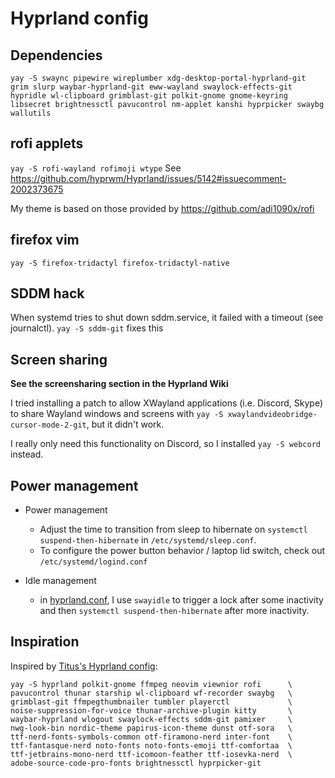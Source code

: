 # Hyprland config

## Dependencies
```
yay -S swaync pipewire wireplumber xdg-desktop-portal-hyprland-git grim slurp waybar-hyprland-git eww-wayland swaylock-effects-git hypridle wl-clipboard grimblast-git polkit-gnome gnome-keyring libsecret brightnessctl pavucontrol nm-applet kanshi hyprpicker swaybg wallutils
```

## rofi applets

`yay -S rofi-wayland rofimoji wtype`
See https://github.com/hyprwm/Hyprland/issues/5142#issuecomment-2002373675

My theme is based on those provided by
https://github.com/adi1090x/rofi


## firefox vim
`yay -S firefox-tridactyl firefox-tridactyl-native`

## SDDM hack

When systemd tries to shut down sddm.service, it failed with a timeout (see journalctl). `yay -S sddm-git` fixes this

## Screen sharing

**See the screensharing section in the Hyprland Wiki**

I tried installing a patch to allow XWayland applications (i.e. Discord, Skype) to share Wayland windows and screens with `yay -S xwaylandvideobridge-cursor-mode-2-git`, but it didn't work.

I really only need this functionality on Discord, so I installed `yay -S webcord` instead.

## Power management

- Power management
  - Adjust the time to transition from sleep to hibernate on `systemctl suspend-then-hibernate` in `/etc/systemd/sleep.conf`.
  - To configure the power button behavior / laptop lid switch, check out `/etc/systemd/logind.conf`

- Idle management
  - in [hyprland.conf](./hyprland.conf), I use `swayidle` to trigger a lock after some inactivity and then `systemctl suspend-then-hibernate` after more inactivity.

## Inspiration

Inspired by [Titus's Hyprland config](https://github.com/ChrisTitusTech/hyprland-titus):

```
yay -S hyprland polkit-gnome ffmpeg neovim viewnior rofi      \
pavucontrol thunar starship wl-clipboard wf-recorder swaybg   \
grimblast-git ffmpegthumbnailer tumbler playerctl             \
noise-suppression-for-voice thunar-archive-plugin kitty       \
waybar-hyprland wlogout swaylock-effects sddm-git pamixer     \
nwg-look-bin nordic-theme papirus-icon-theme dunst otf-sora   \
ttf-nerd-fonts-symbols-common otf-firamono-nerd inter-font    \
ttf-fantasque-nerd noto-fonts noto-fonts-emoji ttf-comfortaa  \
ttf-jetbrains-mono-nerd ttf-icomoon-feather ttf-iosevka-nerd  \
adobe-source-code-pro-fonts brightnessctl hyprpicker-git
```
